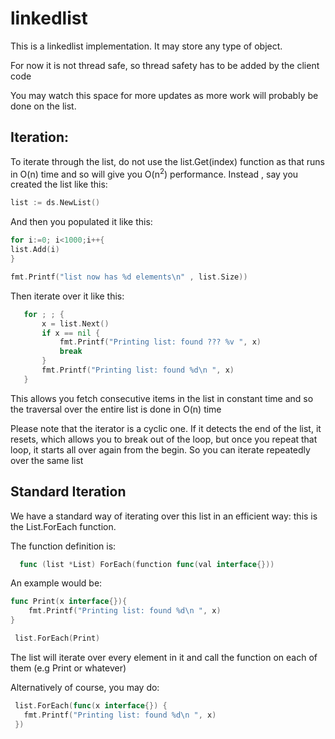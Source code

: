 # linkedlist

This is a linkedlist implementation.
It may store any type of object.

For now it is not thread safe, so thread safety has to be added by the client code

You may watch this space for more updates as more work will probably be done on the list.



## Iteration:

To iterate through the list, do not use the list.Get(index) function as that runs in O(n) time and so will give you O(n<sup>2</sup>) performance.
Instead , say you created the list like this:

```Go
list := ds.NewList()
 ```


And then you populated it like this:

```Go
for i:=0; i<1000;i++{
list.Add(i)
}

fmt.Printf("list now has %d elements\n" , list.Size))
 ```
 Then iterate over it like this:
 
 ```Go
	for ; ; {
		x = list.Next()
		if x == nil {
			fmt.Printf("Printing list: found ??? %v ", x)
			break
		}
		fmt.Printf("Printing list: found %d\n ", x)
	}
 ```


This allows you fetch consecutive items in the list in constant time and so the traversal over the entire list is done in O(n) time

Please note that the iterator is a cyclic one.
If it detects the end of the list, it resets, which allows you to break out of the loop, but once you repeat that loop, it starts all over again from the
begin. So you can iterate repeatedly over the same list


## Standard Iteration
We have a standard way of iterating over this list in an efficient way: this is the List.ForEach function.

The function definition is:

```Go
  func (list *List) ForEach(function func(val interface{}))
```



An example would be:

```Go
func Print(x interface{}){
	fmt.Printf("Printing list: found %d\n ", x)
}

 list.ForEach(Print)

```
The list will iterate over every element in it and call the function on each of them (e.g Print or whatever) 

Alternatively of course, you may do:
```Go
 list.ForEach(func(x interface{}) {
   fmt.Printf("Printing list: found %d\n ", x)	 
 })
```
